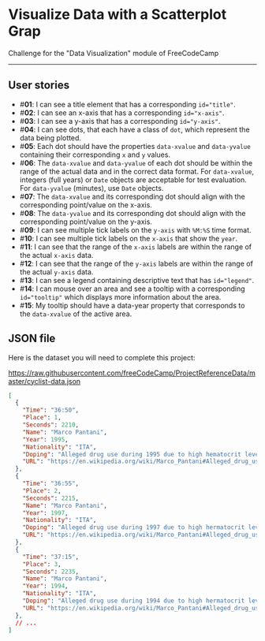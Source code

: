 # Visualize Data with a Scatterplot Grap

Challenge for the "Data Visualization" module of FreeCodeCamp

---

## User stories

- #**01**: I can see a title element that has a corresponding `id="title"`.
- #**02**: I can see an x-axis that has a corresponding `id="x-axis"`.
- #**03**: I can see a y-axis that has a corresponding `id="y-axis"`.
- #**04**: I can see dots, that each have a class of `dot`, which represent the data being plotted.
- #**05**: Each dot should have the properties `data-xvalue` and `data-yvalue` containing their corresponding `x` and `y` values.
- #**06**: The `data-xvalue` and `data-yvalue` of each dot should be within the range of the actual data and in the correct data format. For `data-xvalue`, integers (full years) or `Date` objects are acceptable for test evaluation. For `data-yvalue` (minutes), use `Date` objects.
- #**07**: The `data-xvalue` and its corresponding dot should align with the corresponding point/value on the x-axis.
- #**08**: The `data-yvalue` and its corresponding dot should align with the corresponding point/value on the y-axis.
- #**09**: I can see multiple tick labels on the `y-axis` with `%M:%S` time format.
- #**10**: I can see multiple tick labels on the `x-axis` that show the `year`.
- #**11**: I can see that the range of the `x-axis` labels are within the range of the actual `x-axis` data.
- #**12**: I can see that the range of the `y-axis` labels are within the range of the actual `y-axis` data.
- #**13**: I can see a legend containing descriptive text that has `id="legend"`.
- #**14**: I can mouse over an area and see a tooltip with a corresponding `id="tooltip"` which displays more information about the area.
- #**15**: My tooltip should have a data-year property that corresponds to the `data-xvalue` of the active area.

## JSON file

Here is the dataset you will need to complete this project:

https://raw.githubusercontent.com/freeCodeCamp/ProjectReferenceData/master/cyclist-data.json

```json
[
  {
    "Time": "36:50",
    "Place": 1,
    "Seconds": 2210,
    "Name": "Marco Pantani",
    "Year": 1995,
    "Nationality": "ITA",
    "Doping": "Alleged drug use during 1995 due to high hematocrit levels",
    "URL": "https://en.wikipedia.org/wiki/Marco_Pantani#Alleged_drug_use"
  },
  {
    "Time": "36:55",
    "Place": 2,
    "Seconds": 2215,
    "Name": "Marco Pantani",
    "Year": 1997,
    "Nationality": "ITA",
    "Doping": "Alleged drug use during 1997 due to high hermatocrit levels",
    "URL": "https://en.wikipedia.org/wiki/Marco_Pantani#Alleged_drug_use"
  },
  {
    "Time": "37:15",
    "Place": 3,
    "Seconds": 2235,
    "Name": "Marco Pantani",
    "Year": 1994,
    "Nationality": "ITA",
    "Doping": "Alleged drug use during 1994 due to high hermatocrit levels",
    "URL": "https://en.wikipedia.org/wiki/Marco_Pantani#Alleged_drug_use"
  }, 
  // ... 
]
```
